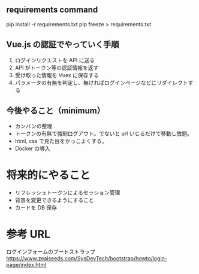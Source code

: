 ## requirements command

pip install -r requirements.txt
pip freeze > requirements.txt

## Vue.js の認証でやっていく手順

1. ログインリクエストを API に送る
2. API がトークン等の認証情報を返す
3. 受け取った情報を Vuex に保存する
4. パラメータの有無を判定し、無ければログインページなどにリダイレクトする

## 今後やること（minimum）

- カンバンの整理
- トークンの有無で強制ログアウト。でないと url いじるだけで移動し放題。
- html, css で見た目をかっこよくする。
- Docker の導入

# 将来的にやること

- リフレッシュトークンによるセッション管理
- 背景を変更できるようにすること
- カードを DB 保存

# 参考 URL

ログインフォームのブートストラップ
https://www.zealseeds.com/SysDevTech/bootstrap/howto/login-page/index.html
